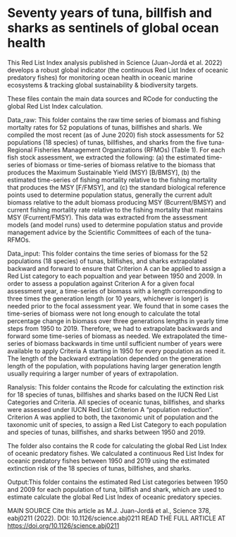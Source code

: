 # Seventy years of tuna, billfish and sharks as sentinels of global ocean health


This Red List Index analysis published in Science (Juan-Jordá et al. 2022) develops a robust global indicator (the continuous Red List Index of oceanic predatory fishes) for monitoring ocean health in oceanic marine ecosystems & tracking global sustainability & biodiversity targets.

These files contain the main data sources and RCode for conducting the global Red List Index calculation.

Data_raw: 
This folder contains the raw time series of biomass and fishing mortalty rates for 52 populations of tunas, billfishes and sharls. We compiled the most recent (as of June 2020) fish stock assessments for 52 populations (18 species) of tunas, billfishes, and sharks from the five tuna-Regional Fisheries Management Organizations (RFMOs) (Table 1). For each fish stock assessment, we extracted the following: (a) the estimated time-series of biomass or time-series of biomass relative to the biomass that produces the Maximum Sustainable Yield (MSY) [B/BMSY], (b) the estimated time-series of fishing mortality relative to the fishing mortality that produces the MSY [F/FMSY], and (c) the standard biological reference points used to determine population status, generally the current adult biomass relative to the adult biomass producing MSY (Bcurrent/BMSY) and current fishing mortality rate relative to the fishing mortality that maintains MSY (Fcurrent/FMSY). This data was extracted from the assessment models (and model runs) used to determine population status and provide management advice by the Scientific Committees of each of the tuna-RFMOs.

Data_input: This folder contains the time series of biomass for the 52 populations (18 species) of tunas, billfishes, and sharks extrapolated backward and forward to ensure that Criterion A can be applied to assign a Red List category to each popualtion and year between 1950 and 2009. In order to assess a population against Criterion A for a given focal assessment year, a time-series of biomass with a length corresponding to three times the generation length (or 10 years, whichever is longer) is needed prior to the focal assessment year. We found that in some cases the time-series of biomass were not long enough to calculate the total percentage change in biomass over three generations lengths in yearly time steps from 1950 to 2019. Therefore, we had to extrapolate backwards and forward some time-series of biomass as needed. We extrapolated the time-series of biomass backwards in time until sufficient number of years were available to apply Criteria A starting in 1950 for every population as need it. The length of the backward extrapolation depended on the generation length of the population, with populations having larger generation length usually requiring a larger number of years of extrapolation.

Ranalysis: 
This folder contains the Rcode for calculating the extinction risk for 18 species of tunas, billfishes and sharks based on the IUCN Red List Categories and Criteria.  All species of oceanic tunas, billfishes, and sharks were assessed under IUCN Red List Criterion A “population reduction”. Criterion A was applied to both, the taxonomic unit of population and the taxonomic unit of species, to assign a Red List Category to each population and species of tunas, billfishes, and sharks between 1950 and 2019. 

The folder also contains the R code for calculating the global Red List Index of oceanic predatory fishes. We calculated a continuous Red List Index for oceanic predatory fishes between 1950 and 2019 using the estimated extinction risk of the 18 species of tunas, billfishes, and sharks. 

Output:This folder contains the estimated Red List categories between 1950 and 2009 for each population of tuna, billfish and shark, which are used to estimate calculate the global Red List Index of oceanic predatory species.


MAIN SOURCE
Cite this article as M.J. Juan-Jordá et al., Science 378, eabj0211 (2022).
DOI: 10.1126/science.abj0211
READ THE FULL ARTICLE AT
https://doi.org/10.1126/science.abj0211




